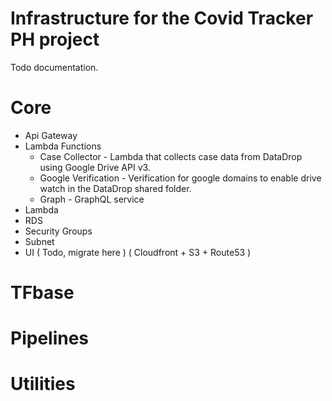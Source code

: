 # Infrastructure for the Covid Tracker PH project


Todo documentation.

# Core

* Api Gateway
* Lambda Functions
    * Case Collector - Lambda that collects case data from DataDrop using Google Drive API v3.
    * Google Verification - Verification for google domains to enable drive watch in the DataDrop shared folder.
    * Graph - GraphQL service
* Lambda
* RDS
* Security Groups
* Subnet
* UI ( Todo, migrate here ) ( Cloudfront + S3 + Route53 )

# TFbase

# Pipelines

# Utilities
